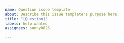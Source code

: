 ```yaml
---
name: Question issue template
about: Describe this issue template's purpose here.
title: "[Question]"
labels: help wanted
assignees: sunny0826

---
```


<!--
Please write your questions.
-->
